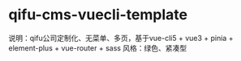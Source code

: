 
# qifu-cms-vuecli-template

说明：qifu公司定制化、无菜单、多页，基于vue-cli5 + vue3 + pinia + element-plus + vue-router + sass
风格：绿色、紧凑型

